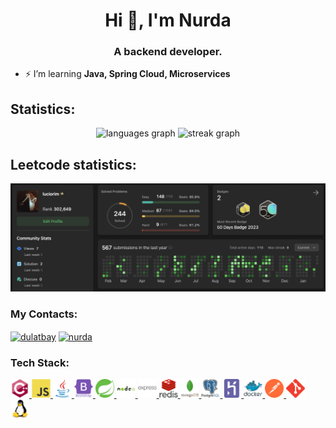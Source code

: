 
<h1 align="center">Hi 👋, I'm Nurda</h1>
<h3 align="center">A backend developer.</h3>


- ⚡ I’m learning **Java, Spring Cloud, Microservices**




<h2>Statistics:</h2>
<div align="center">
  <img src="https://github-readme-stats.vercel.app/api/top-langs?username=luciorim&locale=en&hide_title=false&layout=compact&card_width=320&langs_count=6&theme=dark&hide_border=false&order=2" height="180" alt="languages graph"  />
  <img src="https://streak-stats.demolab.com?user=luciorim&locale=en&mode=daily&theme=dark&hide_border=false&border_radius=5&order=3" height="180" alt="streak graph"  />
</div>
</a>

<h2>Leetcode statistics:</h2>
<a href="#">
  <p align="center"><img src="img/leetcode.png" alt="nurda" /></p>
</a>




<h3 align="left">My Contacts:</h3>
<p align="left">
  <a href="https://www.linkedin.com/in/nurdaulet-zhangeldin-559263278/" target="blank"><img align="center" src="https://cdn.simpleicons.org/linkedin" alt="dulatbay" height="30" width="40" /></a>
  <a href="https://t.me/yonyonsen" target="blank"><img align="center" src="https://cdn.simpleicons.org/telegram" alt="nurda" height="30" width="40" /></a>
</p>

<h3 align="left">Tech Stack:</h3>
<a href="#">

  <p align="left">
<img src="https://raw.githubusercontent.com/teamedwardforever/Readme-Generator/71f25dd8b98329b168142a6b782a107b75eab178/svg/Skills/Languages/cplusplus-original.svg" alt="CPP" width="30" height="30"/>
<img src="https://raw.githubusercontent.com/teamedwardforever/Readme-Generator/71f25dd8b98329b168142a6b782a107b75eab178/svg/Skills/Languages/javascript-original.svg" alt="Javascript" width="30" height="30"/>
<img src="https://raw.githubusercontent.com/teamedwardforever/Readme-Generator/71f25dd8b98329b168142a6b782a107b75eab178/svg/Skills/Languages/java-original.svg" alt="Java" width="30" height="30"/>
<img src="https://raw.githubusercontent.com/teamedwardforever/Readme-Generator/71f25dd8b98329b168142a6b782a107b75eab178/svg/Skills/Frontend/bootstrap-plain-wordmark.svg" alt="Bootstrap" width="30" height="30"/>
<img src="https://raw.githubusercontent.com/teamedwardforever/Readme-Generator/71f25dd8b98329b168142a6b782a107b75eab178/svg/Skills/Backend/springio-icon.svg" alt="Spring" width="30" height="30"/>
<img src="https://raw.githubusercontent.com/teamedwardforever/Readme-Generator/71f25dd8b98329b168142a6b782a107b75eab178/svg/Skills/Backend/nodejs-original-wordmark.svg" alt="NodeJs" width="30" height="30"/>
<img src="https://raw.githubusercontent.com/teamedwardforever/Readme-Generator/71f25dd8b98329b168142a6b782a107b75eab178/svg/Skills/Backend/express-original-wordmark.svg" alt="Express" width="30" height="30"/>
<img src="https://raw.githubusercontent.com/teamedwardforever/Readme-Generator/71f25dd8b98329b168142a6b782a107b75eab178/svg/Skills/Database/redis-original-wordmark.svg" alt="Redis" width="30" height="30"/>
<img src="https://raw.githubusercontent.com/teamedwardforever/Readme-Generator/71f25dd8b98329b168142a6b782a107b75eab178/svg/Skills/Database/mongodb-original-wordmark.svg" alt="Mongodb" width="30" height="30"/>
<img src="https://raw.githubusercontent.com/teamedwardforever/Readme-Generator/71f25dd8b98329b168142a6b782a107b75eab178/svg/Skills/Database/postgresql-original-wordmark.svg" alt="Postgresql" width="30" height="30"/>
<img src="https://raw.githubusercontent.com/teamedwardforever/Readme-Generator/71f25dd8b98329b168142a6b782a107b75eab178/svg/Skills/BackendService/heroku-icon.svg" alt="Heroku" width="30" height="30"/>
<img src="https://raw.githubusercontent.com/teamedwardforever/Readme-Generator/71f25dd8b98329b168142a6b782a107b75eab178/svg/Skills/Devops/docker-original-wordmark.svg" alt="Docker" width="30" height="30"/>
<img src="https://raw.githubusercontent.com/teamedwardforever/Readme-Generator/71f25dd8b98329b168142a6b782a107b75eab178/svg/Skills/Software/getpostman-icon.svg" alt="Postman" width="30" height="30"/>
<img src="https://raw.githubusercontent.com/teamedwardforever/Readme-Generator/71f25dd8b98329b168142a6b782a107b75eab178/svg/Skills/Other/git-scm-icon.svg" alt="Git" width="30" height="30"/>
<img src="https://raw.githubusercontent.com/teamedwardforever/Readme-Generator/71f25dd8b98329b168142a6b782a107b75eab178/svg/Skills/Other/linux-original.svg" alt="Linux" width="30" height="30"/>
</a>
